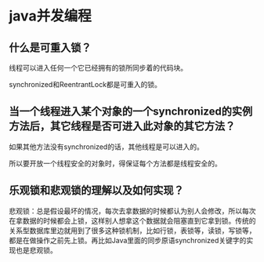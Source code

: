 # java并发编程

## 什么是可重入锁？

线程可以进入任何一个它已经拥有的锁所同步着的代码块。

synchronized和ReentrantLock都是可重入的锁。

##  当一个线程进入某个对象的一个synchronized的实例方法后，其它线程是否可进入此对象的其它方法？ 

如果其他方法没有synchronized的话，其他线程是可以进入的。

所以要开放一个线程安全的对象时，得保证每个方法都是线程安全的。

## 乐观锁和悲观锁的理解以及如何实现？

悲观锁：总是假设最坏的情况，每次去拿数据的时候都认为别人会修改，所以每次在拿数据的时候都会上锁，这样别人想拿这个数据就会阻塞直到它拿到锁。传统的关系型数据库里边就用到了很多这种锁机制，比如行锁，表锁等，读锁，写锁等，都是在做操作之前先上锁。再比如Java里面的同步原语synchronized关键字的实现也是悲观锁。

